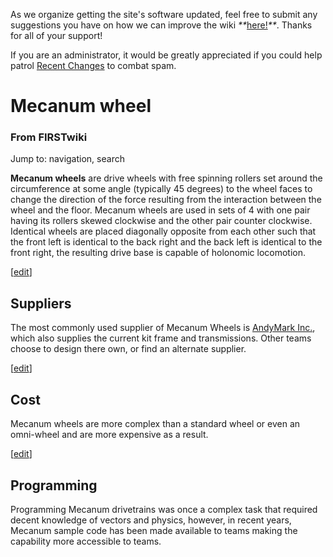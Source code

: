 As we organize getting the site's software updated, feel free to submit any
suggestions you have on how we can improve the wiki
_**_[here!](/index.php/User:Hallry/Suggestions "User:Hallry/Suggestions"
)_**_. Thanks for all of your support!

If you are an administrator, it would be greatly appreciated if you could help
patrol [Recent Changes](/index.php/Special:Recentchanges
"Special:Recentchanges" ) to combat spam.

# Mecanum wheel

### From FIRSTwiki

Jump to: navigation, search

**Mecanum wheels** are drive wheels with free spinning rollers set around the circumference at some angle (typically 45 degrees) to the wheel faces to change the direction of the force resulting from the interaction between the wheel and the floor. Mecanum wheels are used in sets of 4 with one pair having its rollers skewed clockwise and the other pair counter clockwise. Identical wheels are placed diagonally opposite from each other such that the front left is identical to the back right and the back left is identical to the front right, the resulting drive base is capable of holonomic locomotion. 

[[edit](/index.php?title=Mecanum_wheel&action=edit&section=1 "Edit section:
Suppliers" )]

## Suppliers

The most commonly used supplier of Mecanum Wheels is [AndyMark
Inc.](http://www.andymark.com/category-s/53.htm
"http://www.andymark.com/category-s/53.htm" ), which also supplies the current
kit frame and transmissions. Other teams choose to design there own, or find
an alternate supplier.

[[edit](/index.php?title=Mecanum_wheel&action=edit&section=2 "Edit section:
Cost" )]

## Cost

Mecanum wheels are more complex than a standard wheel or even an omni-wheel
and are more expensive as a result.

[[edit](/index.php?title=Mecanum_wheel&action=edit&section=3 "Edit section:
Programming" )]

## Programming

Programming Mecanum drivetrains was once a complex task that required decent
knowledge of vectors and physics, however, in recent years, Mecanum sample
code has been made available to teams making the capability more accessible to
teams.

